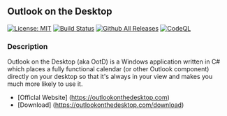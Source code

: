 ## Outlook on the Desktop

[![License: MIT](https://img.shields.io/badge/License-MIT-yellow.svg)](https://opensource.org/licenses/MIT) [![Build Status](https://dev.azure.com/mscrivo/OotD/_apis/build/status/mscrivo.OotD?branchName=master)](https://dev.azure.com/mscrivo/OotD/_build/latest?definitionId=1&branchName=master)
[![Github All Releases](https://img.shields.io/github/downloads/atom/atom/total.svg)]() [![CodeQL](https://github.com/mscrivo/OotD/actions/workflows/codeql-analysis.yml/badge.svg)](https://github.com/mscrivo/OotD/actions/workflows/codeql-analysis.yml)

### Description
Outlook on the Desktop (aka OotD) is a Windows application written in C# which places a fully functional calendar (or other Outlook component) directly on your desktop so that it's always in your view and makes you much more likely to use it.

* [Officlal Website] (https://outlookonthedesktop.com)
* [Download] (https://outlookonthedesktop.com/download)
